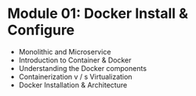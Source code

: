 # Module 01: **Docker Install & Configure**
 * Monolithic and Microservice
 * Introduction to Container & Docker
 * Understanding the Docker components
 * Containerization v / s Virtualization
 * Docker Installation & Architecture
        
